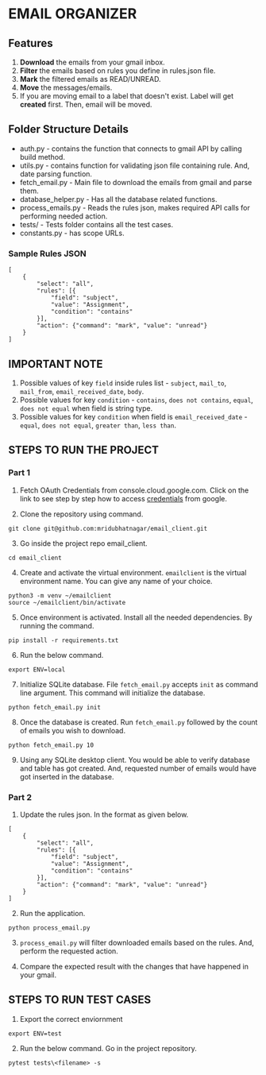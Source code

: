 # EMAIL ORGANIZER

## Features

1. **Download** the emails from your gmail inbox.
2. **Filter** the emails based on rules you define in rules.json file.
3. **Mark** the filtered emails as READ/UNREAD.
4. **Move** the messages/emails. 
5. If you are moving email to a label that doesn't exist. Label will get **created** first. Then, email will be moved.


## Folder Structure Details

- auth.py - contains the function that connects to gmail API by calling build method. 
- utils.py - contains function for validating json file containing rule. And, date parsing function.
- fetch_email.py - Main file to download the emails from gmail and parse them. 
- database_helper.py - Has all the database related functions.
- process_emails.py - Reads the rules json, makes required API calls for performing needed action. 
- tests/ - Tests folder contains all the test cases. 
- constants.py - has scope URLs. 

### Sample Rules JSON

```
[
    {
        "select": "all",
        "rules": [{
            "field": "subject",
            "value": "Assignment",
            "condition": "contains"
        }],
        "action": {"command": "mark", "value": "unread"}
    }
]
```
## IMPORTANT NOTE

1. Possible values of key `field` inside rules list - `subject`, `mail_to`,
`mail_from`, `email_received_date`, `body`.
2. Possible values for key `condition` - `contains`, `does not contains`, `equal`, `does not equal` when field is string type.
3. Possible values for key `condition` when field is `email_received_date` - `equal`, `does not equal`, `greater than`, `less than`.    


## STEPS TO RUN THE PROJECT

### Part 1

1. Fetch  OAuth Credentials from console.cloud.google.com. Click on the link
to see step by step how to access [credentials](credentials.md) from google.

2. Clone the repository using command.

```
git clone git@github.com:mridubhatnagar/email_client.git

```

3. Go inside the project repo email_client. 

```
cd email_client
```

4. Create and activate the virtual environment.
`emailclient` is the virtual environment name. You can give any name of your choice.

```
python3 -m venv ~/emailclient
source ~/emailclient/bin/activate
```

5. Once environment is activated. Install all the needed dependencies.
By running the command.

```
pip install -r requirements.txt
```

6. Run the below command. 

```
export ENV=local
```

7. Initialize SQLite database. File `fetch_email.py` accepts `init` as
command line argument. This command will initialize the database. 

```
python fetch_email.py init
```

8. Once the database is created. Run `fetch_email.py` followed by the count of emails you wish to download. 

```
python fetch_email.py 10
```
9. Using any SQLite desktop client. You would be able to verify database and table has got created. And, requested number of emails would have got inserted
in the database. 


### Part 2

1. Update the rules json. In the format as given below.

```
[
    {
        "select": "all",
        "rules": [{
            "field": "subject",
            "value": "Assignment",
            "condition": "contains"
        }],
        "action": {"command": "mark", "value": "unread"}
    }
]
```

2. Run the application.
```
python process_email.py
```
3. `process_email.py` will filter downloaded emails based on the rules. And, perform the requested action.

4. Compare the expected result with the changes that have happened in your gmail.


## STEPS TO RUN TEST CASES

1. Export the correct enviornment

```
export ENV=test
```

2. Run the below command. Go in the project repository.

```
pytest tests\<filename> -s 
```


